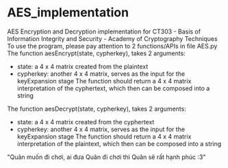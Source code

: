 # AES_implementation
AES Encryption and Decryption implementation for CT303 - Basis of Information Integrity and Security - Academy of Cryptography Techniques
To use the program, please pay attention to 2 functions/APIs in file AES.py
The function aesEncrypt(state, cypherkey), takes 2 arguments: 
  - state: a 4 x 4 matrix created from the plaintext
  - cypherkey: another 4 x 4 matrix, serves as the input for the keyExpansion stage
The function should return a 4 x 4 matrix interpretation of the cyphertext, which then can be composed into a string

The function aesDecrypt(state, cypherkey), takes 2 arguments: 
  - state: a 4 x 4 matrix created from the cyphertext
  - cypherkey: another 4 x 4 matrix, serves as the input for the keyExpansion stage
The function should return a 4 x 4 matrix interpretation of the plaintext, which then can be composed into a string

"Quân muốn đi chơi, ai đưa Quân đi chơi thì Quân sẽ rất hạnh phúc :3"
